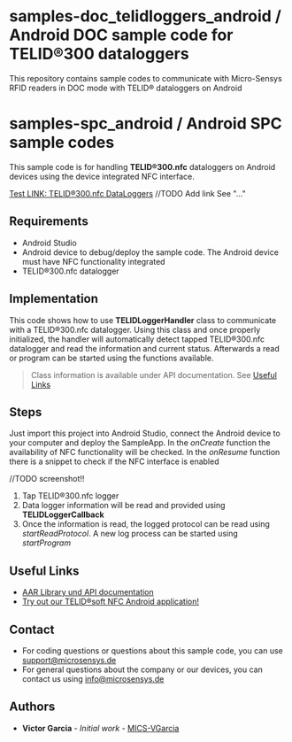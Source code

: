 # samples-doc_telidloggers_android / Android DOC sample code for TELID®300 dataloggers
This repository contains sample codes to communicate with Micro-Sensys RFID readers in DOC mode with TELID® dataloggers on Android


# samples-spc_android / Android SPC sample codes

This sample code is for handling **TELID®300.nfc** dataloggers on Android devices using the device integrated NFC interface.

[Test LINK: TELID®300.nfc DataLoggers](../doc/communication-modes/spc)
//TODO Add link See "..."

## Requirements
* Android Studio
* Android device to debug/deploy the sample code. The Android device must have NFC functionality integrated
* TELID®300.nfc datalogger

## Implementation
This code shows how to use **TELIDLoggerHandler** class to communicate with a TELID®300.nfc datalogger. 
Using this class and once properly initialized, the handler will automatically detect tapped TELID®300.nfc datalogger and read the information and current status. 
Afterwards a read or program can be started using the functions available.

> Class information is available under API documentation. See [Useful Links](#Useful-Links)

## Steps
Just import this project into Android Studio, connect the Android device to your computer and deploy the SampleApp.
In the *onCreate* function the availability of NFC functionality will be checked. In the *onResume* function there is a snippet to check if the NFC interface is enabled

//TODO screenshot!!
<!--- ![Screenshot](screenshot/SampleApp_SpcControl_AndroidJava.png) --->

 1. Tap TELID®300.nfc logger
 2. Data logger information will be read and provided using **TELIDLoggerCallback**
 3. Once the information is read, the logged protocol can be read using *startReadProtocol*. A new log process can be started using *startProgram*

## Useful Links

 - [AAR Library und API documentation](https://www.microsensys.de/downloads/DevSamples/Libraries/Android/TELID300nfc%20-%20aar%20library/)
 - [Try out our TELID®soft NFC Android application!](https://play.google.com/store/apps/details?id=de.microsensys.telidsoftnfc)

## Contact

* For coding questions or questions about this sample code, you can use [support@microsensys.de](mailto:support@microsensys.de)
* For general questions about the company or our devices, you can contact us using [info@microsensys.de](mailto:info@microsensys.de)

## Authors

* **Victor Garcia** - *Initial work* - [MICS-VGarcia](https://github.com/MICS-VGarcia/)
